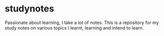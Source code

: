 # studynotes
Passionate about learning, I take a lot of notes. This is a repository for my study notes on various topics I learnt, learning and intend to learn.

